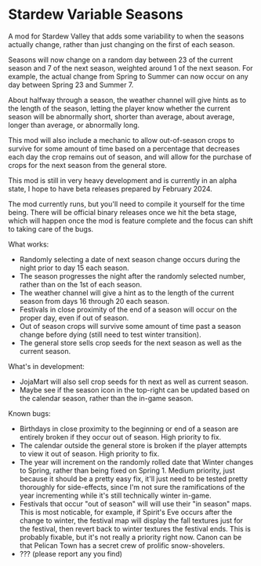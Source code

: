 # Stardew Variable Seasons

A mod for Stardew Valley that adds some variability to when the seasons actually change, rather than just changing on the first of each season.

Seasons will now change on a random day between 23 of the current season and 7 of the next season, weighted around 1 of the next season.
For example, the actual change from Spring to Summer can now occur on any day between Spring 23 and Summer 7.

About halfway through a season, the weather channel will give hints as to the length of the season, letting the player know whether the current season will be abnormally short, shorter than average, about average, longer than average, or abnormally long.

This mod will also include a mechanic to allow out-of-season crops to survive for some amount of time based on a percentage that decreases each day the crop remains out of season, and will allow for the purchase of crops for the next season from the general store.

This mod is still in very heavy development and is currently in an alpha state, I hope to have beta releases prepared by February 2024.

The mod currently runs, but you'll need to compile it yourself for the time being. There will be official binary releases once we hit the beta stage, which will happen once the mod is feature complete and the focus can shift to taking care of the bugs.

What works:
- Randomly selecting a date of next season change occurs during the night prior to day 15 each season.
- The season progresses the night after the randomly selected number, rather than on the 1st of each season.
- The weather channel will give a hint as to the length of the current season from days 16 through 20 each season.
- Festivals in close proximity of the end of a season will occur on the proper day, even if out of season.
- Out of season crops will survive some amount of time past a season change before dying (still need to test winter transition).
- The general store sells crop seeds for the next season as well as the current season.

What's in development:
- JojaMart will also sell crop seeds for th next as well as current season.
- Maybe see if the season icon in the top-right can be updated based on the calendar season, rather than the in-game season.

Known bugs:
- Birthdays in close proximity to the beginning or end of a season are entirely broken if they occur out of season. High priority to fix.
- The calendar outside the general store is broken if the player attempts to view it out of season. High priority to fix.
- The year will increment on the randomly rolled date that Winter changes to Spring, rather than being fixed on Spring 1. Medium priority, just because it should be a pretty easy fix, it'll just need to be tested pretty thoroughly for side-effects, since I'm not sure the ramifications of the year incrementing while it's still technically winter in-game.
- Festivals that occur "out of season" will will use their "in season" maps. This is most noticable, for example, if Spirit's Eve occurs after the change to winter, the festival map will display the fall textures just for the festival, then revert back to winter textures the festival ends. This is probably fixable, but it's not really a priority right now. Canon can be that Pelican Town has a secret crew of prolific snow-shovelers.
- ??? (please report any you find)
